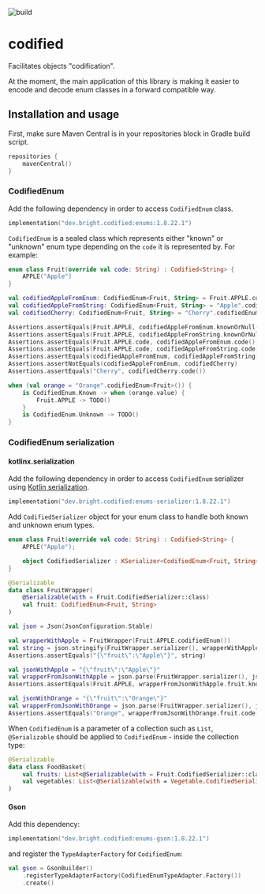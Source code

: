 ![build](https://github.com/bright/codified/actions/workflows/build.yml/badge.svg?branch=master)

# codified #

Facilitates objects "codification".

At the moment, the main application of this library is making it easier to encode and decode enum classes in a forward compatible way.

## Installation and usage ##

First, make sure Maven Central is in your repositories block in Gradle build script.

```kotlin
repositories {
    mavenCentral()
}
```

### CodifiedEnum ###

Add the following dependency in order to access `CodifiedEnum` class.

```kotlin
implementation("dev.bright.codified:enums:1.8.22.1")
```

`CodifiedEnum` is a sealed class which represents either "known" or "unknown" enum type depending on the `code`
it is represented by. For example:

```kotlin
enum class Fruit(override val code: String) : Codified<String> {
    APPLE("Apple")
}

val codifiedAppleFromEnum: CodifiedEnum<Fruit, String> = Fruit.APPLE.codifiedEnum()
val codifiedAppleFromString: CodifiedEnum<Fruit, String> = "Apple".codifiedEnum()
val codifiedCherry: CodifiedEnum<Fruit, String> = "Cherry".codifiedEnum()

Assertions.assertEquals(Fruit.APPLE, codifiedAppleFromEnum.knownOrNull())
Assertions.assertEquals(Fruit.APPLE, codifiedAppleFromString.knownOrNull())
Assertions.assertEquals(Fruit.APPLE.code, codifiedAppleFromEnum.code())
Assertions.assertEquals(Fruit.APPLE.code, codifiedAppleFromString.code())
Assertions.assertEquals(codifiedAppleFromEnum, codifiedAppleFromString)
Assertions.assertNotEquals(codifiedAppleFromEnum, codifiedCherry)
Assertions.assertEquals("Cherry", codifiedCherry.code())

when (val orange = "Orange".codifiedEnum<Fruit>()) {
    is CodifiedEnum.Known -> when (orange.value) {
        Fruit.APPLE -> TODO()
    }
    is CodifiedEnum.Unknown -> TODO()
}
```

### CodifiedEnum serialization ###

#### kotlinx.serialization ####

Add the following dependency in order to access `CodifiedEnum` serializer using
[Kotlin serialization](https://github.com/Kotlin/kotlinx.serialization).

```kotlin
implementation("dev.bright.codified:enums-serializer:1.8.22.1")
```

Add `CodifiedSerializer` object for your enum class to handle both known and unknown enum types.

```kotlin
enum class Fruit(override val code: String) : Codified<String> {
    APPLE("Apple");

    object CodifiedSerializer : KSerializer<CodifiedEnum<Fruit, String>> by codifiedEnumSerializer()
}

@Serializable
data class FruitWrapper(
    @Serializable(with = Fruit.CodifiedSerializer::class)
    val fruit: CodifiedEnum<Fruit, String>
)

val json = Json(JsonConfiguration.Stable)

val wrapperWithApple = FruitWrapper(Fruit.APPLE.codifiedEnum())
val string = json.stringify(FruitWrapper.serializer(), wrapperWithApple)
Assertions.assertEquals("{\"fruit\":\"Apple\"}", string)

val jsonWithApple = "{\"fruit\":\"Apple\"}"
val wrapperFromJsonWithApple = json.parse(FruitWrapper.serializer(), jsonWithApple)
Assertions.assertEquals(Fruit.APPLE, wrapperFromJsonWithApple.fruit.knownOrNull())

val jsonWithOrange = "{\"fruit\":\"Orange\"}"
val wrapperFromJsonWithOrange = json.parse(FruitWrapper.serializer(), jsonWithOrange)
Assertions.assertEquals("Orange", wrapperFromJsonWithOrange.fruit.code())
```

When `CodifiedEnum` is a parameter of a collection such as `List`,
`@Serializable` should be applied to `CodifiedEnum` - inside the
collection type:

```kotlin
@Serializable
data class FoodBasket(
    val fruits: List<@Serializable(with = Fruit.CodifiedSerializer::class) CodifiedEnum<Fruit, String>>,
    val vegetables: List<@Serializable(with = Vegetable.CodifiedSerializer::class) CodifiedEnum<Vegetable, String>>
)
```

#### Gson ####

Add this dependency:

```kotlin
implementation("dev.bright.codified:enums-gson:1.8.22.1")
```

and register the `TypeAdapterFactory` for `CodifiedEnum`:

```kotlin
val gson = GsonBuilder()
    .registerTypeAdapterFactory(CodifiedEnumTypeAdapter.Factory())
    .create()
```